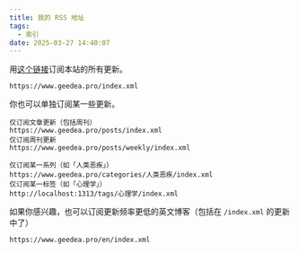 ```yaml
---
title: 我的 RSS 地址
tags:
  - 索引
date: 2025-03-27 14:40:07
---
```


用[这个链接](/index.xml)订阅本站的所有更新。

```
https://www.geedea.pro/index.xml
```

你也可以单独订阅某一些更新。

```
仅订阅文章更新（包括周刊）
https://www.geedea.pro/posts/index.xml
仅订阅周刊更新
https://www.geedea.pro/posts/weekly/index.xml
```

```
仅订阅某一系列（如「人类恶疾」）
https://www.geedea.pro/categories/人类恶疾/index.xml
仅订阅某一标签（如「心理学」）
http://localhost:1313/tags/心理学/index.xml
```

如果你感兴趣，也可以订阅更新频率更低的英文博客（包括在 `/index.xml` 的更新中了）

```
https://www.geedea.pro/en/index.xml
```
